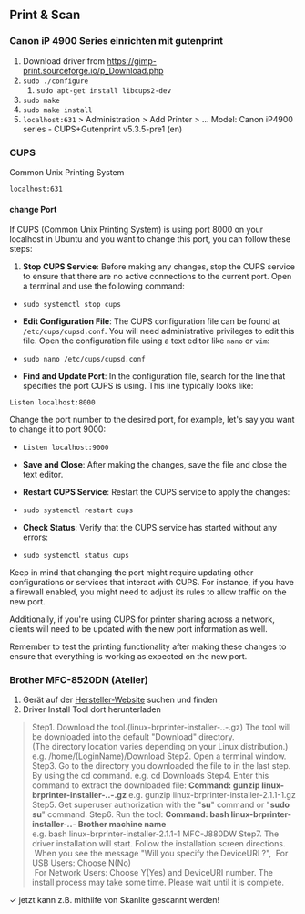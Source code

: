 ## Print & Scan

### Canon iP 4900 Series einrichten mit gutenprint

1. Download driver from https://gimp-print.sourceforge.io/p_Download.php
2. `sudo ./configure`
	1. `sudo apt-get install libcups2-dev`
3. `sudo make`
4. `sudo make install`
5. `localhost:631` > Administration > Add Printer > ... Model: Canon iP4900 series - CUPS+Gutenprint v5.3.5-pre1 (en)
### CUPS
Common Unix Printing System

`localhost:631`
#### change Port

If CUPS (Common Unix Printing System) is using port 8000 on your localhost in Ubuntu and you want to change this port, you can follow these steps:

1. **Stop CUPS Service**: Before making any changes, stop the CUPS service to ensure that there are no active connections to the current port. Open a terminal and use the following command: 
- `sudo systemctl stop cups`

- **Edit Configuration File**: The CUPS configuration file can be found at `/etc/cups/cupsd.conf`. You will need administrative privileges to edit this file. Open the configuration file using a text editor like `nano` or `vim`:
- `sudo nano /etc/cups/cupsd.conf` 

- **Find and Update Port**: In the configuration file, search for the line that specifies the port CUPS is using. This line typically looks like:

`Listen localhost:8000`

Change the port number to the desired port, for example, let's say you want to change it to port 9000:

- `Listen localhost:9000`
   
- **Save and Close**: After making the changes, save the file and close the text editor.
   
- **Restart CUPS Service**: Restart the CUPS service to apply the changes:

- `sudo systemctl restart cups`
   
- **Check Status**: Verify that the CUPS service has started without any errors:

- `sudo systemctl status cups`   

Keep in mind that changing the port might require updating other configurations or services that interact with CUPS. For instance, if you have a firewall enabled, you might need to adjust its rules to allow traffic on the new port.

Additionally, if you're using CUPS for printer sharing across a network, clients will need to be updated with the new port information as well.

Remember to test the printing functionality after making these changes to ensure that everything is working as expected on the new port.

### Brother MFC-8520DN (Atelier)

1. Gerät auf der [Hersteller-Website](https://www.brother.de/support/mfc-8520dn/downloads) suchen und finden
2. Driver Install Tool dort herunterladen
> Step1. Download the tool.(linux-brprinter-installer-*.*.*-*.gz)
The tool will be downloaded into the default "Download" directory.  
(The directory location varies depending on your Linux distribution.)  
e.g. /home/(LoginName)/Download
Step2. Open a terminal window.
Step3. Go to the directory you downloaded the file to in the last step. By using the cd command.
e.g. cd Downloads
Step4. Enter this command to extract the downloaded file:
**Command: gunzip linux-brprinter-installer-*.*.*-*.gz**
e.g. gunzip linux-brprinter-installer-2.1.1-1.gz
Step5. Get superuser authorization with the "**su**" command or "**sudo su**" command.
Step6. Run the tool:
**Command: bash linux-brprinter-installer-*.*.*-* Brother machine name**  
e.g. bash linux-brprinter-installer-2.1.1-1 MFC-J880DW
Step7. The driver installation will start. Follow the installation screen directions.  
 When you see the message "Will you specify the DeviceURI ?",
 For USB Users: Choose N(No)  
 For Network Users: Choose Y(Yes) and DeviceURI number.
The install process may take some time. Please wait until it is complete.

✓ jetzt kann z.B. mithilfe von Skanlite gescannt werden!